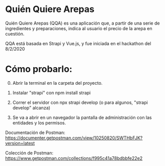 # Quién Quiere Arepas

Quién Quiere Arepas (QQA) es una aplicación que, a partir de una serie de ingredientes y preparaciones, indica al usuario el precio de la arepa en cuestión.

QQA está basada en Strapi y Vue.js, y fue iniciada en el hackathon del 8/2/2020

# Cómo probarlo:

0. Abrir la terminal en la carpeta del proyecto.

1. Instalar "strapi" con  npm install strapi

2. Correr el servidor con  npx strapi develop
(o para algunos, "strapi develop" alcanza)

3. Se va a abrir en un navegador la pantalla de administración con las entidades y los permisos.

Documentación de Postman: https://documenter.getpostman.com/view/10250820/SWTHbFJK?version=latest 

Colección de Postman: https://www.getpostman.com/collections/f995c41a78bdbbfe22e2
